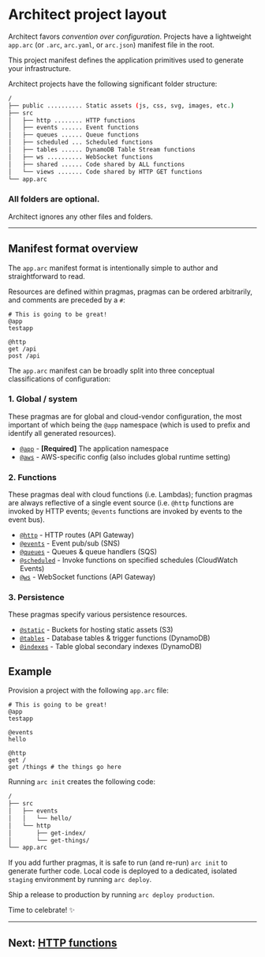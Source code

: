 # Architect project layout

Architect favors <em>convention over configuration</em>. Projects have a lightweight `app.arc` (or `.arc`, `arc.yaml`, or `arc.json`) manifest file in the root.

This project manifest defines the application primitives used to generate your infrastructure.

Architect projects have the following significant folder structure:

```bash
/
├── public .......... Static assets (js, css, svg, images, etc.)
├── src
│   ├── http ........ HTTP functions
│   ├── events ...... Event functions
│   ├── queues ...... Queue functions
│   ├── scheduled ... Scheduled functions
│   ├── tables ...... DynamoDB Table Stream functions
│   ├── ws .......... WebSocket functions
│   ├── shared ...... Code shared by ALL functions
│   └── views ....... Code shared by HTTP GET functions
└── app.arc
```

### **All folders are optional.**
Architect ignores any other files and folders.

---

## Manifest format overview

The `app.arc` manifest format is intentionally simple to author and straightforward to read.

Resources are defined within pragmas, pragmas can be ordered arbitrarily, and comments are preceded by a `#`:

```arc
# This is going to be great!
@app
testapp

@http
get /api
post /api
```

The `app.arc` manifest can be broadly split into three conceptual classifications of configuration:


### 1. Global / system

These pragmas are for global and cloud-vendor configuration, the most important of which being the `@app` namespace (which is used to prefix and identify all generated resources).

- [`@app`](/reference/arc-config/app) - **[Required]** The application namespace
- [`@aws`](/reference/arc-config/aws) - AWS-specific config (also includes global runtime setting)


### 2. Functions

These pragmas deal with cloud functions (i.e. Lambdas); function pragmas are always reflective of a single event source (i.e. `@http` functions are invoked by HTTP events; `@events` functions are invoked by events to the event bus).

- [`@http`](/reference/arc/http) - HTTP routes (API Gateway)
- [`@events`](/reference/arc/events) - Event pub/sub (SNS)
- [`@queues`](/reference/arc/queues) - Queues & queue handlers (SQS)
- [`@scheduled`](/reference/arc/scheduled) - Invoke functions on specified schedules (CloudWatch Events)
- [`@ws`](/reference/arc/ws) - WebSocket functions (API Gateway)


### 3. Persistence

These pragmas specify various persistence resources.

- [`@static`](/reference/arc/static) - Buckets for hosting static assets (S3)
- [`@tables`](/reference/arc/tables) - Database tables & trigger functions (DynamoDB)
- [`@indexes`](/reference/arc/indexes) - Table global secondary indexes (DynamoDB)


## Example

Provision a project with the following `app.arc` file:

```arc
# This is going to be great!
@app
testapp

@events
hello

@http
get /
get /things # the things go here
```

Running `arc init` creates the following code:

```bash
/
├── src
│   ├── events
│   │   └── hello/
│   └── http
│       ├── get-index/
│       └── get-things/
└── app.arc
```

If you add further pragmas, it is safe to run (and re-run) `arc init` to generate further code. Local code is deployed to a dedicated, isolated `staging` environment by running `arc deploy`.

Ship a release to production by running `arc deploy production`.

Time to celebrate! ✨

---

## Next: [HTTP functions](/primitives/http)
